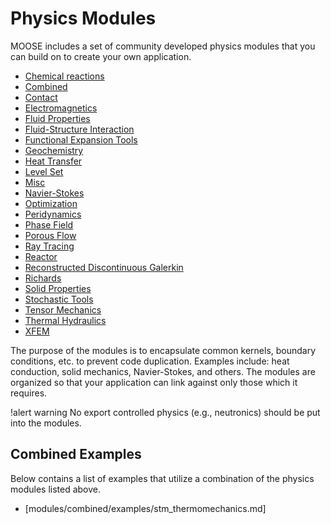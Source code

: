 # Physics Modules

MOOSE includes a set of community developed physics modules that you can build on to create your own
application.

- [Chemical reactions](modules/chemical_reactions/index.md)
- [Combined](modules/combined/index.md)
- [Contact](modules/contact/index.md)
- [Electromagnetics](modules/electromagnetics/index.md)
- [Fluid Properties](modules/fluid_properties/index.md)
- [Fluid-Structure Interaction](modules/fsi/index.md)
- [Functional Expansion Tools](modules/functional_expansion_tools/index.md)
- [Geochemistry](modules/geochemistry/index.md)
- [Heat Transfer](modules/heat_transfer/index.md)
- [Level Set](modules/level_set/index.md)
- [Misc](modules/misc/index.md)
- [Navier-Stokes](modules/navier_stokes/index.md)
- [Optimization](modules/optimization/index.md)
- [Peridynamics](modules/peridynamics/index.md)
- [Phase Field](modules/phase_field/index.md)
- [Porous Flow](modules/porous_flow/index.md)
- [Ray Tracing](modules/ray_tracing/index.md)
- [Reactor](modules/reactor/index.md)
- [Reconstructed Discontinuous Galerkin](modules/rdg/index.md)
- [Richards](modules/richards/index.md)
- [Solid Properties](modules/solid_properties/index.md)
- [Stochastic Tools](modules/stochastic_tools/index.md)
- [Tensor Mechanics](modules/tensor_mechanics/index.md)
- [Thermal Hydraulics](modules/thermal_hydraulics/index.md)
- [XFEM](modules/xfem/index.md)

The purpose of the modules is to encapsulate common kernels, boundary conditions, etc. to prevent
code duplication.  Examples include: heat conduction, solid mechanics, Navier-Stokes, and others. The
modules are organized so that your application can link against only those which it requires.

!alert warning
No export controlled physics (e.g., neutronics) should be put into the modules.

## Combined Examples

Below contains a list of examples that utilize a combination of the physics modules listed above.

- [modules/combined/examples/stm_thermomechanics.md]
